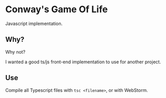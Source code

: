 # Conway's Game Of Life 
Javascript implementation.

## Why?
Why not?

I wanted a good ts/js front-end implementation to use for another project.

## Use
Compile all Typescript files with `tsc <filename>`, or with WebStorm.
